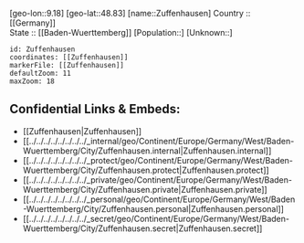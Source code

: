 ﻿---
location: [48.83,9.18] 
mapzoom: [7,12] 
mapmarker: city 
type: City
tags:
- geo/City


SpocWebEntityId: 35853
isDeleted: false
confidential: public

---
[geo-lon::9.18] 
[geo-lat::48.83] 
[name::Zuffenhausen] 
Country :: [[Germany]]  
State :: [[Baden-Wuerttemberg]] 
[Population::] 
[Unknown::] 


```leaflet
id: Zuffenhausen
coordinates: [[Zuffenhausen]] 
markerFile: [[Zuffenhausen]] 
defaultZoom: 11 
maxZoom: 18
```


## Confidential Links & Embeds: 
- [[Zuffenhausen|Zuffenhausen]]  
- [[../../../../../../../../_internal/geo/Continent/Europe/Germany/West/Baden-Wuerttemberg/City/Zuffenhausen.internal|Zuffenhausen.internal]] 
- [[../../../../../../../../_protect/geo/Continent/Europe/Germany/West/Baden-Wuerttemberg/City/Zuffenhausen.protect|Zuffenhausen.protect]] 
- [[../../../../../../../../_private/geo/Continent/Europe/Germany/West/Baden-Wuerttemberg/City/Zuffenhausen.private|Zuffenhausen.private]] 
- [[../../../../../../../../_personal/geo/Continent/Europe/Germany/West/Baden-Wuerttemberg/City/Zuffenhausen.personal|Zuffenhausen.personal]] 
- [[../../../../../../../../_secret/geo/Continent/Europe/Germany/West/Baden-Wuerttemberg/City/Zuffenhausen.secret|Zuffenhausen.secret]] 
